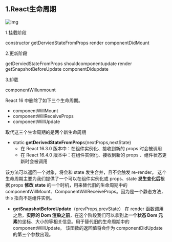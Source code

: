 ## 1.React生命周期

![img](https://i.loli.net/2021/06/22/5CSxnfG3VRQ71gD.png)

1.挂载阶段

constructor getDerviedStateFromProps render componentDidMount

2.更新阶段

getDerviedStateFromProps shouldcomponentupdate render getSnapshotBeforeUpdate componentDidupdate 

3.卸载

componentWillunmount

React 16 中删除了如下三个生命周期。

- componentWillMount
- componentWillReceiveProps
- componentWillUpdate

取代这三个生命周期的是两个新生命周期

- static **getDerivedStateFromProp**s(nextProps,nextState)
  - 在 React 16.3.0 版本中：在组件实例化、接收到新的 props 时会被调用
  - 在 React 16.4.0 版本中：在组件实例化、接收到新的 props 、组件状态更新时会被调用

该方法可以返回一个对象，将会和 state 发生合并，且不会触发 re-render。
这个生命周期主要为我们提供了一个可以在组件实例化或 props、state **发生变化后**根据 props **修改 state** 的一个时机，用来替代旧的生命周期中的 componentWillMount、ComponentWillReceiveProps。因为是一个静态方法，this 指向不是组件实例。

- **getSnapshotBeforeUpdate**（prevProps,prevState）
  在 render 函数调用之后，**实际的 Dom 渲染之前**，在这个阶段我们可以拿到**上一个状态 Dom 元素**的坐标、大小的等相关信息。用于替代旧的生命周期中的 componentWillUpdate。
  该函数的返回值将会作为 componentDidUpdate 的第三个参数出现。